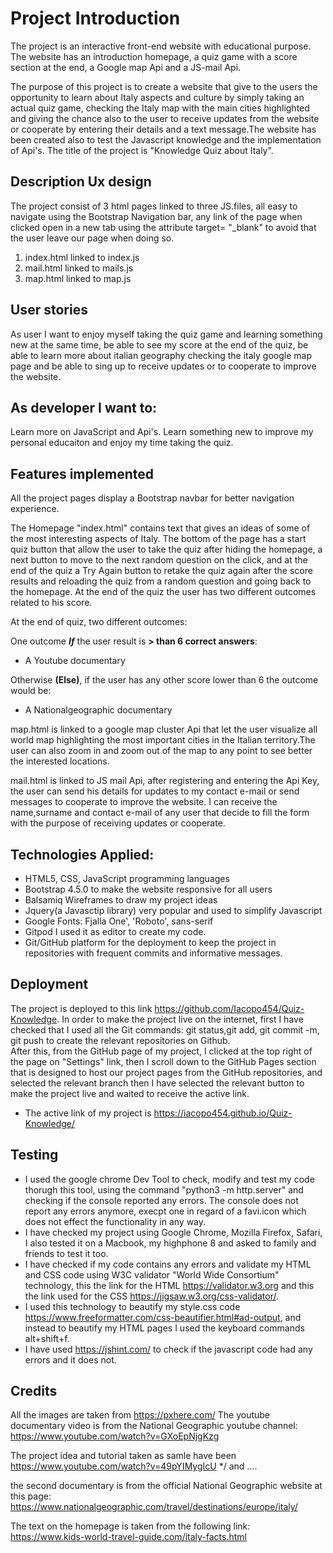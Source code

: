 # Project  Introduction 

The project is an interactive front-end website with educational purpose. The website has an introduction homepage, a quiz game with a score section at the end, a Google map Api and a JS-mail Api. 

The purpose of this project is to create a website that give to the users the opportunity to learn about Italy aspects and culture by simply taking an actual quiz game, checking the Italy map with the main cities highlighted and giving the chance also to the user to receive updates from the website or cooperate by entering their details and a text message.The website has been created also to test the Javascript knowledge and the implementation of Api's.
The title of the project is "Knowledge Quiz about Italy".

## Description Ux design 
The project consist of 3 html pages linked to three JS.files, all easy to navigate using the Bootstrap Navigation bar, any link of the page when clicked open in a new tab using the attribute target= "_blank" to avoid that the user leave our page when doing so.

1. index.html  linked to index.js   
2. mail.html linked to mails.js
3. map.html linked to map.js

## User stories

As user I want to enjoy myself taking the quiz game and learning something new at the same time, be able to see my score at the end of the quiz, be able to learn more about italian geography checking the italy google map page and be able to sing up to receive updates or to cooperate to improve the website.

## As developer I want to:

Learn more on JavaScript and Api's.
Learn something new to improve my personal educaiton and enjoy my time taking the quiz. 

## Features implemented 

All the project pages display a Bootstrap navbar for better navigation experience.

The Homepage "index.html" contains text that gives an ideas of some of the most interesting aspects of Italy. The bottom of the page has a start quiz button that allow the user to take the quiz after hiding the homepage, a next button to move to the next random question on the click, and at the end of the quiz a Try Again button to retake the quiz again after the score results and reloading the quiz from a random question and going back to the homepage. At the end of the quiz the user has two different outcomes related to his score.

At the end of quiz, two different outcomes:

One outcome ***If*** the user result is **> than 6 correct answers**: 
- A Youtube documentary 

Otherwise **(Else)**, if the user has any other score lower than 6 the outcome would be: 
- A Nationalgeographic documentary

map.html is linked to a google map cluster Api that let the user visualize all world map highlighting the most important cities in the Italian territory.The user can also zoom in and zoom out of the map to any point to see better the interested locations.

mail.html is linked to JS mail Api, after registering and entering the Api Key, the user can send his details for updates to my contact e-mail or send messages to cooperate to improve the website. 
I can receive the name,surname and contact e-mail of any user that decide to fill the form with the purpose of receiving updates or cooperate. 

## Technologies Applied:

* HTML5, CSS, JavaScript programming languages
* Bootstrap 4.5.0 to make the website responsive for all users
* Balsamiq Wireframes to draw my project ideas
* Jquery(a Javasctip library) very popular and used to simplify Javascript
* Google Fonts: Fjalla One', 'Roboto', sans-serif
* Gitpod I used it as editor to create my code.
* Git/GitHub platform for the deployment to keep the project in repositories with frequent commits and informative messages.

## Deployment
The project is deployed to this link <https://github.com/Iacopo454/Quiz-Knowledge>. 
In order to make the project live on the internet, first I have checked that I used all the Git commands: git status,git add, git commit -m, git push to create the relevant repositories on Github.  
After this, from the GitHub page of my project, I clicked at the top right of the page on "Settings" link, then I scroll down to the GitHub Pages section that is designed to host our project pages from the GitHub repositories, and selected the relevant branch then I have selected the relevant button to make the  project live and waited to receive the active link.
* The active link of my project is <https://iacopo454.github.io/Quiz-Knowledge/>

## Testing
* I used the google chrome Dev Tool to check, modify and test my code thorugh this tool, using the command "python3 -m http.server" and checking if the console reported any errors.
The console does not report any errors anymore, execpt one in regard of a favi.icon which does not effect the functionality in any way.
* I have checked my project using Google Chrome, Mozilla Firefox, Safari, I also tested it on a Macbook, my highphone 8 and asked to family and friends to test it too.
* I have checked if my code contains any errors and validate my HTML and CSS code using W3C validator "World Wide Consortium" technology, this the link for the HTML <https://validator.w3.org> and this the link used for the CSS <https://jigsaw.w3.org/css-validator/>.
* I used this technology to beautify my style.css code <https://www.freeformatter.com/css-beautifier.html#ad-output>, and instead to beautify my HTML pages I used the keyboard commands alt+shift+f.  
* I have used https://jshint.com/ to check if the javascript code had any errors and it does not.

## Credits 
All the images are taken from https://pxhere.com/
The youtube documentary video is from the National Geographic youtube channel:
<https://www.youtube.com/watch?v=GXoEpNjgKzg>

The project idea and tutorial taken as samle have been  https://www.youtube.com/watch?v=49pYIMygIcU */ and ....


the second documentary is from the official National Geographic website at this page: <https://www.nationalgeographic.com/travel/destinations/europe/italy/>

The text on the homepage is taken from the following link: 
<https://www.kids-world-travel-guide.com/italy-facts.html> 





































